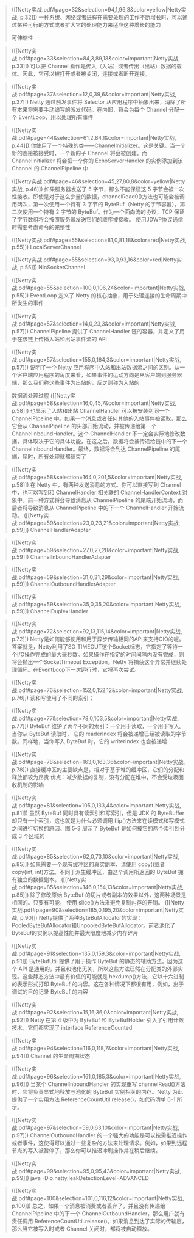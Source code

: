 > ([[Netty实战.pdf#page=32&selection=94,1,96,3&color=yellow|Netty实战, p.32]])
> 一种系统、网络或者进程在需要处理的工作不断增长时，可以通过某种可行的方式或者扩大它的处理能力来适应这种增长的能力
> 
> 可伸缩性

> ([[Netty实战.pdf#page=33&selection=84,3,89,18&color=important|Netty实战, p.33]])
> 可以把 Channel 看作是传入（入站）或者传出（出站）数据的载体。因此，它可以被打开或者被关闭，连接或者断开连接。


> ([[Netty实战.pdf#page=37&selection=12,0,39,6&color=important|Netty实战, p.37]])
> Netty 通过触发事件将 Selector 从应用程序中抽象出来，消除了所有本来将需要手动编写的派发代码。在内部，将会为每个 Channel 分配一个 EventLoop，用以处理所有事件


> ([[Netty实战.pdf#page=44&selection=61,2,84,1&color=important|Netty实战, p.44]])
> 你使用了一个特殊的类——ChannelInitializer。这是关键。当一个新的连接被接受时，一个新的子 Channel 将会被创建，而 ChannelInitializer 将会把一个你的 EchoServerHandler 的实例添加到该 Channel 的 ChannelPipeline 中

> ([[Netty实战.pdf#page=46&selection=45,27,80,8&color=yellow|Netty实战, p.46]])
> 如果服务器发送了 5 字节，那么不能保证这 5 字节会被一次性接收。即使是对于这么少量的数据，channelRead0()方法也可能会被调用两次，第一次使用一个持有 3 字节的 ByteBuf（Netty 的字节容器），第二次使用一个持有 2 字节的 ByteBuf。作为一个面向流的协议，TCP 保证了字节数组将会按照服务器发送它们的顺序被接收。
> 使用JDWP协议通信时需要考虑命令的完整性

> ([[Netty实战.pdf#page=55&selection=81,0,81,18&color=red|Netty实战, p.55]])
> LocalServerChannel

> ([[Netty实战.pdf#page=55&selection=93,0,93,16&color=red|Netty实战, p.55]])
> NioSocketChannel

> ([[Netty实战.pdf#page=55&selection=100,0,106,24&color=important|Netty实战, p.55]])
> EventLoop 定义了 Netty 的核心抽象，用于处理连接的生命周期中所发生的事件


> ([[Netty实战.pdf#page=57&selection=14,0,23,3&color=important|Netty实战, p.57]])
> ChannelPipeline 提供了 ChannelHandler 链的容器，并定义了用于在该链上传播入站和出站事件流的 API


> ([[Netty实战.pdf#page=57&selection=155,0,164,3&color=important|Netty实战, p.57]])
> 说明了一个 Netty 应用程序中入站和出站数据流之间的区别。从一个客户端应用程序的角度来看，如果事件的运动方向是从客户端到服务器端，那么我们称这些事件为出站的，反之则称为入站的


>数据流处理过程
  ([[Netty实战.pdf#page=58&selection=16,0,45,7&color=important|Netty实战, p.58]])
> 也显示了入站和出站 ChannelHandler 可以被安装到同一个 ChannelPipeline 中。如果一个消息或者任何其他的入站事件被读取，那么它会从 ChannelPipeline 的头部开始流动，并被传递给第一个 ChannelInboundHandler。这个 ChannelHandler 不一定会实际地修改数据，具体取决于它的具体功能，在这之后，数据将会被传递给链中的下一个 ChannelInboundHandler。最终，数据将会到达 ChannelPipeline 的尾端，届时，所有处理就都结束了

> ([[Netty实战.pdf#page=58&selection=164,0,201,5&color=important|Netty实战, p.58]])
> 在 Netty 中，有两种发送消息的方式。你可以直接写到 Channel 中，也可以写到和 ChannelHandler 相关联的 ChannelHandlerContext 对象中。前一种方式将会导致消息从 ChannelPipeline 的尾端开始流动，而后者将导致消息从 ChannelPipeline 中的下一个 ChannelHandler 开始流动。
> ([[Netty实战.pdf#page=59&selection=23,0,23,21&color=important|Netty实战, p.59]])
> ChannelHandlerAdapter

> ([[Netty实战.pdf#page=59&selection=27,0,27,28&color=important|Netty实战, p.59]])
> ChannelInboundHandlerAdapter

> ([[Netty实战.pdf#page=59&selection=31,0,31,29&color=important|Netty实战, p.59]])
> ChannelOutboundHandlerAdapter

> ([[Netty实战.pdf#page=59&selection=35,0,35,20&color=important|Netty实战, p.59]])
> ChannelDuplexHandler

> ([[Netty实战.pdf#page=72&selection=92,13,115,14&color=important|Netty实战, p.72]])
> Netty是如何能够使用和用于异步传输相同的API来支持OIO的呢。答案就是，Netty利用了SO_TIMEOUT这个Socket标志，它指定了等待一个I/O操作完成的最大毫秒数。如果操作在指定的时间间隔内没有完成，则将会抛出一个SocketTimeout Exception。Netty 将捕获这个异常并继续处理循环。在EventLoop下一次运行时，它将再次尝试。

> ([[Netty实战.pdf#page=76&selection=152,0,152,12&color=important|Netty实战, p.76]])
> 读和写使用了不同的索引；

> ([[Netty实战.pdf#page=77&selection=78,0,103,5&color=important|Netty实战, p.77]])
> ByteBuf 维护了两个不同的索引：一个用于读取，一个用于写入。当你从 ByteBuf 读取时， 它的 readerIndex 将会被递增已经被读取的字节数。同样地，当你写入 ByteBuf 时，它的 writerIndex 也会被递增

> ([[Netty实战.pdf#page=78&selection=163,0,163,36&color=important|Netty实战, p.78]])
> 直接缓冲区的主要缺点是，相对于基于堆的缓冲区，它们的分配和释放都较为昂贵
> 优点：减少数据的复制，没有分配在堆中，不会受垃圾回收机制的影响

> ([[Netty实战.pdf#page=81&selection=105,0,133,4&color=important|Netty实战, p.81]])
> 虽然 ByteBuf 同时具有读索引和写索引，但是 JDK 的 ByteBuffer 却只有一个索引，这也就是为什么必须调用 flip()方法来在读模式和写模式之间进行切换的原因。图 5-3 展示了 ByteBuf 是如何被它的两个索引划分成 3 个区域的

> ([[Netty实战.pdf#page=85&selection=62,0,73,10&color=important|Netty实战, p.85]])
> 如果需要一个现有缓冲区的真实副本，请使用 copy()或者 copy(int, int)方法。不同于派生缓冲区，由这个调用所返回的 ByteBuf 拥有独立的数据副本。
> ([[Netty实战.pdf#page=85&selection=146,0,154,13&color=important|Netty实战, p.85]])
> 除了修改原始 ByteBuf 的切片或者副本的效果以外，这两种场景是相同的。只要有可能， 使用 slice()方法来避免复制内存的开销。
> ([[Netty实战.pdf#page=90&selection=185,0,195,20&color=important|Netty实战, p.90]])
> Netty提供了两种ByteBufAllocator的实现：PooledByteBufAllocator和UnpooledByteBufAllocator。前者池化了ByteBuf的实例以提高性能并最大限度地减少内存碎片

> ([[Netty实战.pdf#page=91&selection=135,0,159,3&color=important|Netty实战, p.91]])
> ByteBufUtil 提供了用于操作 ByteBuf 的静态的辅助方法。因为这个 API 是通用的，并且和池化无关，所以这些方法已然在分配类的外部实现。这些静态方法中最有价值的可能就是 hexdump()方法，它以十六进制的表示形式打印 ByteBuf 的内容。这在各种情况下都很有用，例如，出于调试的目的记录 ByteBuf 的内容

> ([[Netty实战.pdf#page=92&selection=15,16,36,0&color=important|Netty实战, p.92]])
> Netty 在第 4 版中为 ByteBuf 和 ByteBufHolder 引入了引用计数技术，它们都实现了 interface ReferenceCounted

> ([[Netty实战.pdf#page=94&selection=116,0,118,7&color=important|Netty实战, p.94]])
> Channel 的生命周期状态

> ([[Netty实战.pdf#page=96&selection=161,0,185,3&color=important|Netty实战, p.96]])
> 当某个 ChannelInboundHandler 的实现重写 channelRead()方法时，它将负责显式地释放与池化的 ByteBuf 实例相关的内存。Netty 为此提供了一个实用方法 ReferenceCountUtil.release()，如代码清单 6-1 所示。

> ([[Netty实战.pdf#page=97&selection=59,0,63,10&color=important|Netty实战, p.97]])
> ChannelOutboundHandler 的一个强大的功能是可以按需推迟操作或者事件，这使得可以通过一些复杂的方法来处理请求。例如，如果到远程节点的写入被暂停了，那么你可以推迟冲刷操作并在稍后继续。

> ([[Netty实战.pdf#page=99&selection=95,0,95,43&color=important|Netty实战, p.99]])
> java -Dio.netty.leakDetectionLevel=ADVANCED

> ([[Netty实战.pdf#page=100&selection=101,0,116,12&color=important|Netty实战, p.100]])
> 总之，如果一个消息被消费或者丢弃了，并且没有传递给 ChannelPipeline 中的下一个 ChannelOutboundHandler，那么用户就有责任调用 ReferenceCountUtil.release()。如果消息到达了实际的传输层，那么当它被写入时或者 Channel 关闭时，都将被自动释放。
